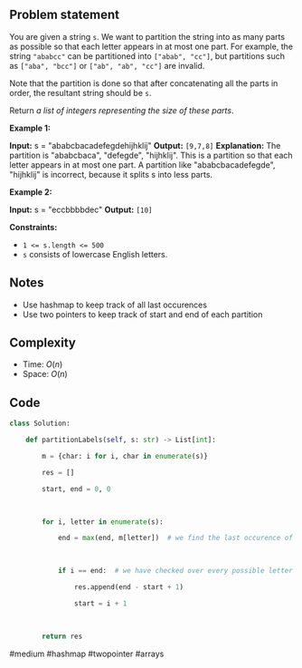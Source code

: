 ## Problem statement

You are given a string `s`. We want to partition the string into as many parts as possible so that each letter appears in at most one part. For example, the string `"ababcc"` can be partitioned into `["abab", "cc"]`, but partitions such as `["aba", "bcc"]` or `["ab", "ab", "cc"]` are invalid.

Note that the partition is done so that after concatenating all the parts in order, the resultant string should be `s`.

Return _a list of integers representing the size of these parts_.

**Example 1:**

**Input:** s = "ababcbacadefegdehijhklij"
**Output:** `[9,7,8]`
**Explanation:**
The partition is "ababcbaca", "defegde", "hijhklij".
This is a partition so that each letter appears in at most one part.
A partition like "ababcbacadefegde", "hijhklij" is incorrect, because it splits s into less parts.

**Example 2:**

**Input:** s = "eccbbbbdec"
**Output:** `[10]`

**Constraints:**

- `1 <= s.length <= 500`
- `s` consists of lowercase English letters.
## Notes

- Use hashmap to keep track of all last occurences
- Use two pointers to keep track of start and end of each partition
## Complexity

- Time: $O(n)$
- Space: $O(n)$
## Code

```python
class Solution:

    def partitionLabels(self, s: str) -> List[int]:

        m = {char: i for i, char in enumerate(s)}  

        res = []

        start, end = 0, 0  

  

        for i, letter in enumerate(s):

            end = max(end, m[letter])  # we find the last occurence of unique char

  

            if i == end:  # we have checked over every possible letter in this partition

                res.append(end - start + 1)

                start = i + 1

  

        return res
```

#medium 
#hashmap 
#twopointer
#arrays